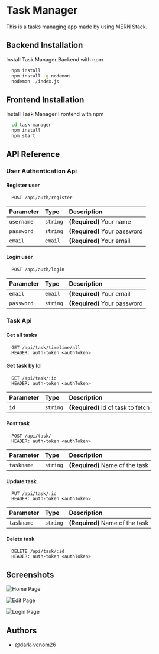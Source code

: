 
# Task Manager

This is a tasks managing app made by using MERN Stack.


## Backend Installation

Install Task Manager Backend with npm

```bash
  npm install
  npm install -g nodemon
  nodemon ./index.js
```
## Frontend Installation

Install Task Manager Frontend with npm

```bash
  cd task-manager
  npm install
  npm start
```
    
    
## API Reference

### User Authentication Api

#### Register user

```http
  POST /api/auth/register
```

| Parameter | Type     | Description                |
| :-------- | :------- | :------------------------- |
| `username` | `string` | **(Required)** Your name |
| `password`| `string` | **(Required)** Your password|
| `email`| `email` | **(Required)** Your email|

#### Login user

```http
  POST /api/auth/login
```

| Parameter | Type     | Description                |
| :-------- | :------- | :------------------------- |
| `email`| `email` | **(Required)** Your email|
| `password`| `string` | **(Required)** Your password|

### Task Api

#### Get all tasks

```http
  GET /api/task/timeline/all
  HEADER: auth-token <authToken>
```
#### Get task by Id

```http
  GET /api/task/:id
  HEADER: auth-token <authToken>

```

| Parameter | Type     | Description                       |
| :-------- | :------- | :-------------------------------- |
| `id`      | `string` | **(Required)** Id of task to fetch |


#### Post task

```http
  POST /api/task/
  HEADER: auth-token <authToken>

```

| Parameter | Type     | Description                       |
| :-------- | :------- | :-------------------------------- |
| `taskname`      | `string` | **(Required)** Name of the task |

#### Update task

```http
  PUT /api/task/:id
  HEADER: auth-token <authToken>

```

| Parameter | Type     | Description                       |
| :-------- | :------- | :-------------------------------- |
| `taskname`      | `string` | **(Required)** Name of the task |

#### Delete task

```http
  DELETE /api/task/:id
  HEADER: auth-token <authToken>

```

## Screenshots

![Home Page](https://user-images.githubusercontent.com/92418471/171388291-3d0e1599-fedf-4a8f-9d1a-5b8ebf9d3fdf.jpg)

![Edit Page](https://user-images.githubusercontent.com/92418471/171388542-78ad798b-6256-48d4-a0a3-fda02011c964.jpg)

![Login Page](https://user-images.githubusercontent.com/92418471/171388680-8fed490e-4360-4225-8d9f-9ad4167e0f49.jpg)



## Authors

- [@dark-venom26](https://www.github.com/dark-venom26/)

